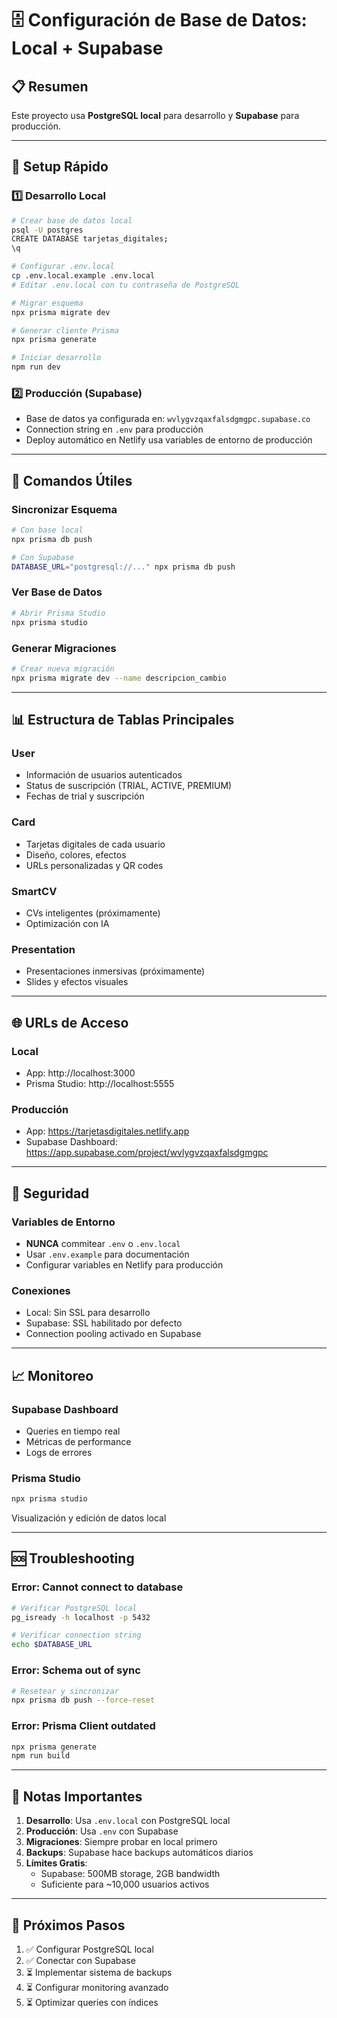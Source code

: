 # 🗄️ Configuración de Base de Datos: Local + Supabase

## 📋 Resumen
Este proyecto usa **PostgreSQL local** para desarrollo y **Supabase** para producción.

---

## 🚀 Setup Rápido

### 1️⃣ **Desarrollo Local**
```bash
# Crear base de datos local
psql -U postgres
CREATE DATABASE tarjetas_digitales;
\q

# Configurar .env.local
cp .env.local.example .env.local
# Editar .env.local con tu contraseña de PostgreSQL

# Migrar esquema
npx prisma migrate dev

# Generar cliente Prisma
npx prisma generate

# Iniciar desarrollo
npm run dev
```

### 2️⃣ **Producción (Supabase)**
- Base de datos ya configurada en: `wvlygvzqaxfalsdgmgpc.supabase.co`
- Connection string en `.env` para producción
- Deploy automático en Netlify usa variables de entorno de producción

---

## 🔧 Comandos Útiles

### **Sincronizar Esquema**
```bash
# Con base local
npx prisma db push

# Con Supabase
DATABASE_URL="postgresql://..." npx prisma db push
```

### **Ver Base de Datos**
```bash
# Abrir Prisma Studio
npx prisma studio
```

### **Generar Migraciones**
```bash
# Crear nueva migración
npx prisma migrate dev --name descripcion_cambio
```

---

## 📊 Estructura de Tablas Principales

### **User**
- Información de usuarios autenticados
- Status de suscripción (TRIAL, ACTIVE, PREMIUM)
- Fechas de trial y suscripción

### **Card** 
- Tarjetas digitales de cada usuario
- Diseño, colores, efectos
- URLs personalizadas y QR codes

### **SmartCV**
- CVs inteligentes (próximamente)
- Optimización con IA

### **Presentation**
- Presentaciones inmersivas (próximamente)
- Slides y efectos visuales

---

## 🌐 URLs de Acceso

### **Local**
- App: http://localhost:3000
- Prisma Studio: http://localhost:5555

### **Producción**
- App: https://tarjetasdigitales.netlify.app
- Supabase Dashboard: https://app.supabase.com/project/wvlygvzqaxfalsdgmgpc

---

## 🔐 Seguridad

### **Variables de Entorno**
- **NUNCA** commitear `.env` o `.env.local`
- Usar `.env.example` para documentación
- Configurar variables en Netlify para producción

### **Conexiones**
- Local: Sin SSL para desarrollo
- Supabase: SSL habilitado por defecto
- Connection pooling activado en Supabase

---

## 📈 Monitoreo

### **Supabase Dashboard**
- Queries en tiempo real
- Métricas de performance
- Logs de errores

### **Prisma Studio**
```bash
npx prisma studio
```
Visualización y edición de datos local

---

## 🆘 Troubleshooting

### **Error: Cannot connect to database**
```bash
# Verificar PostgreSQL local
pg_isready -h localhost -p 5432

# Verificar connection string
echo $DATABASE_URL
```

### **Error: Schema out of sync**
```bash
# Resetear y sincronizar
npx prisma db push --force-reset
```

### **Error: Prisma Client outdated**
```bash
npx prisma generate
npm run build
```

---

## 📝 Notas Importantes

1. **Desarrollo**: Usa `.env.local` con PostgreSQL local
2. **Producción**: Usa `.env` con Supabase
3. **Migraciones**: Siempre probar en local primero
4. **Backups**: Supabase hace backups automáticos diarios
5. **Límites Gratis**: 
   - Supabase: 500MB storage, 2GB bandwidth
   - Suficiente para ~10,000 usuarios activos

---

## 🎯 Próximos Pasos

1. ✅ Configurar PostgreSQL local
2. ✅ Conectar con Supabase
3. ⏳ Implementar sistema de backups
4. ⏳ Configurar monitoring avanzado
5. ⏳ Optimizar queries con índices
